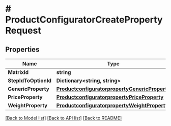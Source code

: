 # # ProductConfiguratorCreatePropertyRequest


## Properties 


Name | Type | Description | Notes
------------ | ------------- | ------------- | -------------
**MatrixId**| **string** |   | [optional]
**StepIdToOptionId**| **Dictionary<string, string>** |   | [optional]
**GenericProperty**| [**ProductconfiguratorpropertyGenericProperty**](ProductconfiguratorpropertyGenericProperty.md) |   | [optional]
**PriceProperty**| [**ProductconfiguratorpropertyPriceProperty**](ProductconfiguratorpropertyPriceProperty.md) |   | [optional]
**WeightProperty**| [**ProductconfiguratorpropertyWeightProperty**](ProductconfiguratorpropertyWeightProperty.md) |   | [optional]


[[Back to Model list]](../../README.md#models) [[Back to API list]](../../README.md#endpoints) [[Back to README]](../../README.md)

